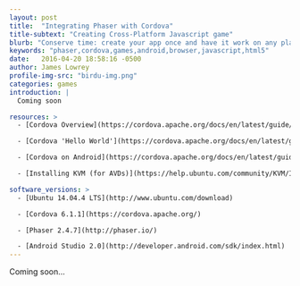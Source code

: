 ```yaml
---
layout: post
title:  "Integrating Phaser with Cordova"
title-subtext: "Creating Cross-Platform Javascript game"
blurb: "Conserve time: create your app once and have it work on any platform. Use free, open source software to create your next cross-platform 2D game."
keywords: "phaser,cordova,games,android,browser,javascript,html5"
date:   2016-04-20 18:58:16 -0500
author: James Lowrey
profile-img-src: "birdu-img.png"
categories: games
introduction: |
  Coming soon

resources: >
  - [Cordova Overview](https://cordova.apache.org/docs/en/latest/guide/overview/)

  - [Cordova 'Hello World'](https://cordova.apache.org/docs/en/latest/guide/cli/index.html)

  - [Cordova on Android](https://cordova.apache.org/docs/en/latest/guide/platforms/android/index.html)

  - [Installing KVM (for AVDs)](https://help.ubuntu.com/community/KVM/Installation)

software_versions: >
  - [Ubuntu 14.04.4 LTS](http://www.ubuntu.com/download)

  - [Cordova 6.1.1](https://cordova.apache.org/)

  - [Phaser 2.4.7](http://phaser.io/)

  - [Android Studio 2.0](http://developer.android.com/sdk/index.html)
---
```



<!-- Required first line cannot be in a liquid Template due to Jekyll 'tag was never closed' bug
 bug info:: http://blog.slaks.net/2013-08-09/jekyll-tag-was-never-closed/
-->

Coming soon...
